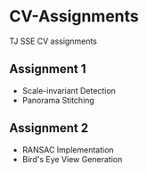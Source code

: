 # CV-Assignments
TJ SSE CV assignments

## Assignment 1
- Scale-invariant Detection
- Panorama Stitching

## Assignment 2
- RANSAC Implementation
- Bird's Eye View Generation
